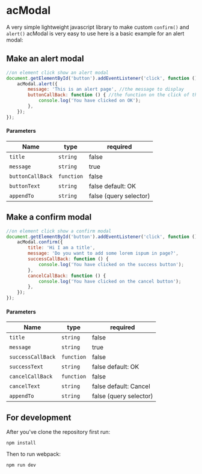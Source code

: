 # acModal
A very simple lightweight javascript library to make custom `confirm()` and `alert()`
acModal is very easy to use here is a basic example for an alert modal:

## Make an alert modal
``` javascript
//on element click show an alert modal
document.getElementById('button').addEventListener('click', function () {
    acModal.alert({
        message: 'This is an alert page', //the message to display
        buttonCallBack: function () { //the function on the click of the OK button
            console.log('You have clicked on OK');
        },
    });
});
```
#### Parameters
| Name          | type          | required |
| ------------- |-------------|--------|
| `title`      | `string` |false|
| `message`      | `string`      |true|
| `buttonCallBack` | `function`      |false|
| `buttonText` | `string`      |false default: OK|
| `appendTo` | `string`      |false (query selector)|

## Make a confirm modal
```javascript
//on element click show a confirm modal
document.getElementById('button').addEventListener('click', function () {
    acModal.confirm({
        title: 'Hi I am a title',
        message: 'Do you want to add some lorem ispum in page?',
        successCallBack: function () {
            console.log('You have clicked on the success button');
        },
        cancelCallBack: function () {
            console.log('You have clicked on the cancel button');
        },
    });
});
```
#### Parameters
| Name          | type          | required |
| ------------- |-------------|--------|
| `title`      | `string` |false|
| `message`      | `string`      |true|
| `successCallBack` | `function`      |false|
| `successText` | `string`      |false default: OK|
| `cancelCallBack` | `function`      |false|
| `cancelText` | `string`      |false default: Cancel|
| `appendTo` | `string`      |false (query selector)|

## For development
After you've clone the repository first run:
```shell
npm install
```
Then to run webpack:
```shell
npm run dev
```
